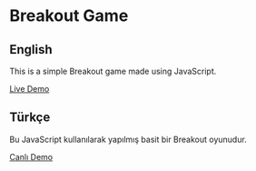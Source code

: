 # Breakout Game

## English
This is a simple Breakout game made using JavaScript.

[Live Demo](https://your-live-demo-link.com)


## Türkçe
Bu JavaScript kullanılarak yapılmış basit bir Breakout oyunudur. 

[Canlı Demo](https://your-live-demo-link.com)

